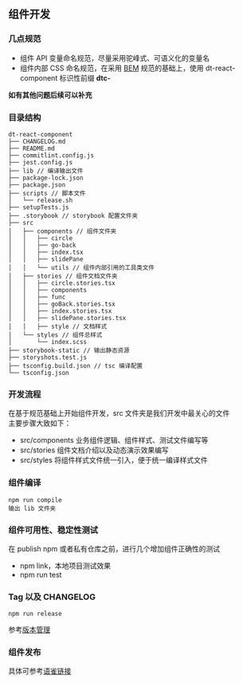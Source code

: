 ## 组件开发

### 几点规范
+ 组件 API 变量命名规范，尽量采用驼峰式、可语义化的变量名
+ 组件内部 CSS 命名规范，在采用 [BEM](https://dtstack.yuque.com/rd-center/sm6war/clgpb7) 规范的基础上，使用 dt-react-component 标识性前缀 **dtc-**  

**如有其他问题后续可以补充**


### 目录结构
```plain
dt-react-component
├── CHANGELOG.md
├── README.md
├── commitlint.config.js
├── jest.config.js
├── lib // 编译输出文件
├── package-lock.json
├── package.json
├── scripts // 脚本文件
│   └── release.sh
├── setupTests.js
├── .storybook // storybook 配置文件夹
├── src
│   ├── components // 组件文件夹
│   │   ├── circle
│   │   ├── go-back
│   │   ├── index.tsx
│   │   ├── slidePane
│   │   └── utils // 组件内部引用的工具类文件
│   ├── stories // 组件文档文件夹
│   │   ├── circle.stories.tsx
│   │   ├── components
│   │   ├── func
│   │   ├── goBack.stories.tsx
│   │   ├── index.stories.tsx
│   │   ├── slidePane.stories.tsx
│   │   ├── style // 文档样式
│   └── styles // 组件总样式
│       └── index.scss
├── storybook-static // 输出静态资源
├── storyshots.test.js
├── tsconfig.build.json // tsc 编译配置
└── tsconfig.json

```
### 开发流程
在基于规范基础上开始组件开发，src 文件夹是我们开发中最关心的文件  
主要步骤大致如下：
+ src/components 业务组件逻辑、组件样式、测试文件编写等
+ src/stories 组件文档介绍以及动态演示效果编写
+ src/styles 将组件样式文件统一引入，便于统一编译样式文件

### 组件编译
```plain
npm run compile
输出 lib 文件夹
```

### 组件可用性、稳定性测试
在 publish npm 或者私有仓库之前，进行几个增加组件正确性的测试

+ npm link，本地项目测试效果
+ npm run test

### Tag 以及 CHANGELOG 
```plain
npm run release
```
参考[版本管理](https://dtstack.yuque.com/rd-center/sm6war/cmdl2z)
### 组件发布
具体可参考[语雀链接](https://dtstack.yuque.com/rd-center/sm6war/ntmwtb)
